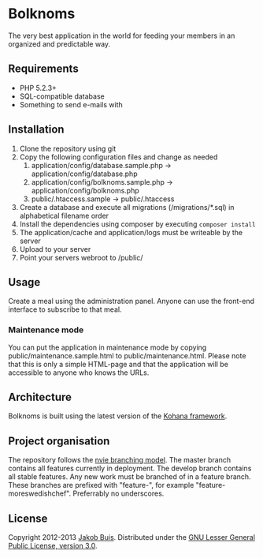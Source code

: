 # Bolknoms

The very best application in the world for feeding your members in an organized and predictable way.

## Requirements
* PHP 5.2.3+
* SQL-compatible database
* Something to send e-mails with

## Installation
1. Clone the repository using git
1. Copy the following configuration files and change as needed
    1. application/config/database.sample.php -> application/config/database.php
    1. application/config/bolknoms.sample.php -> application/config/bolknoms.php
    1. public/.htaccess.sample -> public/.htaccess
1. Create a database and execute all migrations (/migrations/*.sql) in alphabetical filename order
1. Install the dependencies using composer by executing `composer install`
1. The application/cache and application/logs must be writeable by the server
1. Upload to your server
1. Point your servers webroot to /public/

## Usage
Create a meal using the administration panel. Anyone can use the front-end interface to subscribe to that meal.

### Maintenance mode
You can put the application in maintenance mode by copying public/maintenance.sample.html to public/maintenance.html. Please note that this is only a simple HTML-page and that the application will be accessible to anyone who knows the URLs.

## Architecture
Bolknoms is built using the latest version of the [Kohana framework](http://kohanaframework.org/).

## Project organisation
The repository follows the [nvie branching model](http://nvie.com/posts/a-successful-git-branching-model/). The master branch contains all features currently in deployment. The develop branch contains all stable features. Any new work must be branched of in a feature branch. These branches are prefixed with "feature-", for example "feature-moreswedishchef". Preferrably no underscores.

## License
Copyright 2012-2013 [Jakob Buis](http://www.jakobbuis.com). Distributed under the [GNU Lesser General Public License, version 3.0](http://opensource.org/licenses/lgpl-3.0.html).
